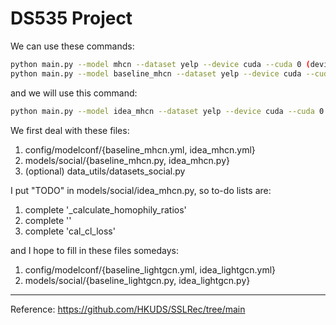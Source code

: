 # DS535 Project

We can use these commands:
```bash
python main.py --model mhcn --dataset yelp --device cuda --cuda 0 (devices you will use)
python main.py --model baseline_mhcn --dataset yelp --device cuda --cuda 0 (devices you will use)
```

and we will use this command:
```bash
python main.py --model idea_mhcn --dataset yelp --device cuda --cuda 0 (devices you will use)
```

We first deal with these files:
1. config/modelconf/{baseline_mhcn.yml, idea_mhcn.yml}
2. models/social/{baseline_mhcn.py, idea_mhcn.py}
3. (optional) data_utils/datasets_social.py

I put "TODO" in models/social/idea_mhcn.py, so to-do lists are:
1. complete '_calculate_homophily_ratios'
2. complete ''
3. complete 'cal_cl_loss'

and I hope to fill in these files somedays:
1. config/modelconf/{baseline_lightgcn.yml, idea_lightgcn.yml}
2. models/social/{baseline_lightgcn.py, idea_lightgcn.py}

---
Reference:
https://github.com/HKUDS/SSLRec/tree/main
